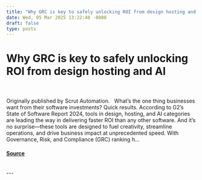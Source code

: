 ```yaml
---
title: "Why GRC is key to safely unlocking ROI from design hosting and AI"
date: Wed, 05 Mar 2025 13:22:48 -0800
draft: false
type: posts
---
```

# Why GRC is key to safely unlocking ROI from design hosting and AI

<br/>

<br/>
Originally published by Scrut Automation.   What’s the one thing businesses want from their software investments? Quick results. According to G2’s State of Software Report 2024, tools in design, hosting, and AI categories are leading the way in delivering faster ROI than any other software. And it’s no surprise—these tools are designed to fuel creativity, streamline operations, and drive business impact at unprecedented speed. With Governance, Risk, and Compliance (GRC) ranking h...

#### [Source](https://cloudsecurityalliance.org/articles/why-grc-is-key-to-safely-unlocking-roi-from-design-hosting-and-ai)

<br/>
---
